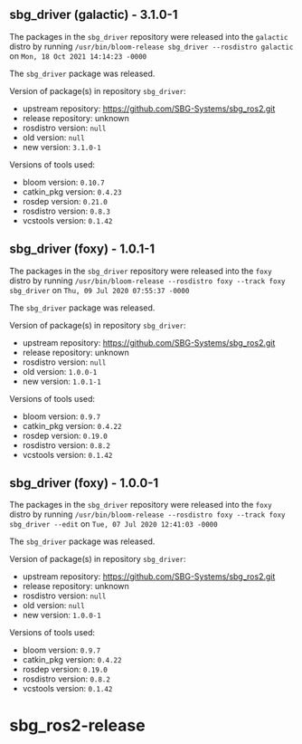 ## sbg_driver (galactic) - 3.1.0-1

The packages in the `sbg_driver` repository were released into the `galactic` distro by running `/usr/bin/bloom-release sbg_driver --rosdistro galactic` on `Mon, 18 Oct 2021 14:14:23 -0000`

The `sbg_driver` package was released.

Version of package(s) in repository `sbg_driver`:

- upstream repository: https://github.com/SBG-Systems/sbg_ros2.git
- release repository: unknown
- rosdistro version: `null`
- old version: `null`
- new version: `3.1.0-1`

Versions of tools used:

- bloom version: `0.10.7`
- catkin_pkg version: `0.4.23`
- rosdep version: `0.21.0`
- rosdistro version: `0.8.3`
- vcstools version: `0.1.42`


## sbg_driver (foxy) - 1.0.1-1

The packages in the `sbg_driver` repository were released into the `foxy` distro by running `/usr/bin/bloom-release --rosdistro foxy --track foxy sbg_driver` on `Thu, 09 Jul 2020 07:55:37 -0000`

The `sbg_driver` package was released.

Version of package(s) in repository `sbg_driver`:

- upstream repository: https://github.com/SBG-Systems/sbg_ros2.git
- release repository: unknown
- rosdistro version: `null`
- old version: `1.0.0-1`
- new version: `1.0.1-1`

Versions of tools used:

- bloom version: `0.9.7`
- catkin_pkg version: `0.4.22`
- rosdep version: `0.19.0`
- rosdistro version: `0.8.2`
- vcstools version: `0.1.42`


## sbg_driver (foxy) - 1.0.0-1

The packages in the `sbg_driver` repository were released into the `foxy` distro by running `/usr/bin/bloom-release --rosdistro foxy --track foxy sbg_driver --edit` on `Tue, 07 Jul 2020 12:41:03 -0000`

The `sbg_driver` package was released.

Version of package(s) in repository `sbg_driver`:

- upstream repository: https://github.com/SBG-Systems/sbg_ros2.git
- release repository: unknown
- rosdistro version: `null`
- old version: `null`
- new version: `1.0.0-1`

Versions of tools used:

- bloom version: `0.9.7`
- catkin_pkg version: `0.4.22`
- rosdep version: `0.19.0`
- rosdistro version: `0.8.2`
- vcstools version: `0.1.42`


# sbg_ros2-release